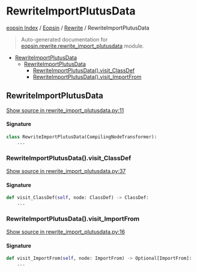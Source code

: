 # RewriteImportPlutusData

[eopsin Index](../../README.md#eopsin-index) /
[Eopsin](../index.md#eopsin) /
[Rewrite](./index.md#rewrite) /
RewriteImportPlutusData

> Auto-generated documentation for [eopsin.rewrite.rewrite_import_plutusdata](https://github.com/ImperatorLang/eopsin/blob/master/eopsin/rewrite/rewrite_import_plutusdata.py) module.

- [RewriteImportPlutusData](#rewriteimportplutusdata)
  - [RewriteImportPlutusData](#rewriteimportplutusdata-1)
    - [RewriteImportPlutusData().visit_ClassDef](#rewriteimportplutusdata()visit_classdef)
    - [RewriteImportPlutusData().visit_ImportFrom](#rewriteimportplutusdata()visit_importfrom)

## RewriteImportPlutusData

[Show source in rewrite_import_plutusdata.py:11](https://github.com/ImperatorLang/eopsin/blob/master/eopsin/rewrite/rewrite_import_plutusdata.py#L11)

#### Signature

```python
class RewriteImportPlutusData(CompilingNodeTransformer):
    ...
```

### RewriteImportPlutusData().visit_ClassDef

[Show source in rewrite_import_plutusdata.py:37](https://github.com/ImperatorLang/eopsin/blob/master/eopsin/rewrite/rewrite_import_plutusdata.py#L37)

#### Signature

```python
def visit_ClassDef(self, node: ClassDef) -> ClassDef:
    ...
```

### RewriteImportPlutusData().visit_ImportFrom

[Show source in rewrite_import_plutusdata.py:16](https://github.com/ImperatorLang/eopsin/blob/master/eopsin/rewrite/rewrite_import_plutusdata.py#L16)

#### Signature

```python
def visit_ImportFrom(self, node: ImportFrom) -> Optional[ImportFrom]:
    ...
```